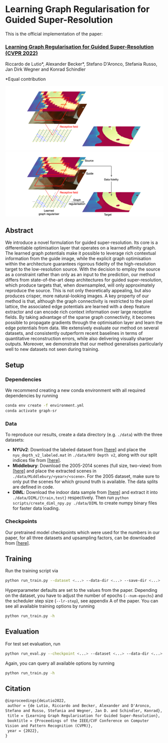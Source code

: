 # Learning Graph Regularisation for Guided Super-Resolution

This is the official implementation of the paper: 

### [Learning Graph Regularisation for Guided Super-Resolution (CVPR 2022)](https://arxiv.org/abs/2203.14297)

Riccardo de Lutio*, Alexander Becker*, Stefano D'Aronco, Stefania Russo, Jan Dirk Wegner and Konrad Schindler 

&ast;Equal contribution

![Teaser](images/teaser_dark.png#gh-dark-mode-only)
![Teaser](images/teaser_light.png#gh-light-mode-only)

## Abstract

We introduce a novel formulation for guided super-resolution. Its core is a differentiable optimisation layer that operates on a learned affinity graph. The learned graph potentials make it possible to leverage rich contextual information from the guide image, while the explicit graph optimisation within the architecture guarantees rigorous fidelity of the high-resolution target to the low-resolution source. 
With the decision to employ the source as a constraint rather than only as an input to the prediction, our method differs from state-of-the-art deep architectures for guided super-resolution, which produce targets that, when downsampled, will only approximately reproduce the source. This is not only theoretically appealing, but also produces crisper, more natural-looking images.
A key property of our method is that, although the graph connectivity is restricted to the pixel lattice, the associated edge potentials are learned with a deep feature extractor and can encode rich context information over large receptive fields. By taking advantage of the sparse graph connectivity, it becomes possible to propagate gradients through the optimisation layer and learn the edge potentials from data.
We extensively evaluate our method on several datasets, and consistently outperform recent baselines in terms of quantitative reconstruction errors, while also delivering visually sharper outputs. Moreover, we demonstrate that our method generalises particularly well to new datasets not seen during training.

## Setup

### Dependencies
We recommend creating a new conda environment with all required dependencies by running
```bash
conda env create -f environment.yml
conda activate graph-sr
```

### Data
To reproduce our results, create a data directory (e.g. `./data`) with the three datasets:
* **NYUv2**: Download the labeled dataset from [[here]](https://cs.nyu.edu/~silberman/datasets/nyu_depth_v2.html) and place the `nyu_depth_v2_labeled.mat` in `./data/NYU Depth v2`, along with our split indices file from [[here]](https://drive.google.com/file/d/1MclM7cejBAFBilZUJ4xCRBhzv6SJvJ7v/view?usp=sharing).
* **Middlebury**: Download the 2005-2014 scenes (full size, two-view) from [[here]](https://vision.middlebury.edu/stereo/data/) and place the extracted scenes in `./data/Middlebury/<year>/<scene>`. For the 2005 dataset, make sure to only put the scenes for which ground truth is available. The data splits are defined in code.
* **DIML**: Download the indoor data sample from [[here]](https://dimlrgbd.github.io) and extract it into `./data/DIML/{train,test}` respectively. Then run `python scripts/create_diml_npy.py ./data/DIML` to create numpy binary files for faster data loading.

### Checkpoints
Our pretrained model checkpoints which were used for the numbers in our paper, for all three datasets and upsampling factors, can be downloaded from [[here]](https://drive.google.com/drive/folders/17WgvuyoPnQPpOwIlzQSn20I8PB36bCzO?usp=sharing).

## Training

Run the training script via
```bash
python run_train.py --dataset <...> --data-dir <...> --save-dir <...>
```
Hyperparameter defaults are set to the values from the paper. Depending on the dataset, you have to adjust the number of epochs (`--num-epochs`) and the scheduler step size (`--lr-step`), see appendix A of the paper. You can see all available training options by running 
```bash
python run_train.py -h
```

## Evaluation

For test set evaluation, run

```bash
python run_eval.py --checkpoint <...> --dataset <...> --data-dir <...>
```
Again, you can query all available options by running 
```bash
python run_train.py -h
```

## Citation
```
@inproceedings{deLutio2022,
 author = {de Lutio, Riccardo and Becker, Alexander and D'Aronco, Stefano and Russo, Stefania and Wegner, Jan D. and Schindler, Konrad},
 title = {Learning Graph Regularisation for Guided Super-Resolution},
 booktitle = {Proceedings of the IEEE/CVF Conference on Computer Vision and Pattern Recognition (CVPR)},
 year = {2022},
} 
```
